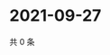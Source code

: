# 2021-09-27

共 0 条

<!-- BEGIN WEIBO -->
<!-- 最后更新时间 Mon Sep 27 2021 08:28:50 GMT+0800 (China Standard Time) -->

<!-- END WEIBO -->
